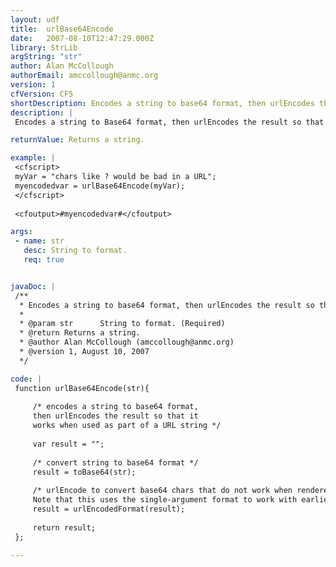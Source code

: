 ```yaml
---
layout: udf
title:  urlBase64Encode
date:   2007-08-10T12:47:29.000Z
library: StrLib
argString: "str"
author: Alan McCollough
authorEmail: amccollough@anmc.org
version: 1
cfVersion: CF5
shortDescription: Encodes a string to base64 format, then urlEncodes the result so that it works when used as part of a URL string.
description: |
 Encodes a string to Base64 format, then urlEncodes the result so that it works when used as part of a URL string. The &quot;Base64 then urlEncode&quot; is necessary to convert any reserved chars such as &quot;+&quot; or &quot;=&quot;, which would cause problems if used in a URL string.

returnValue: Returns a string.

example: |
 <cfscript>
 myVar = "chars like ? would be bad in a URL";
 myencodedvar = urlBase64Encode(myVar);
 </cfscript>
 
 <cfoutput>#myencodedvar#</cfoutput>

args:
 - name: str
   desc: String to format.
   req: true


javaDoc: |
 /**
  * Encodes a string to base64 format, then urlEncodes the result so that it works when used as part of a URL string.
  * 
  * @param str      String to format. (Required)
  * @return Returns a string. 
  * @author Alan McCollough (amccollough@anmc.org) 
  * @version 1, August 10, 2007 
  */

code: |
 function urlBase64Encode(str){
     
     /* encodes a string to base64 format,
     then urlEncodes the result so that it
     works when used as part of a URL string */
     
     var result = "";
     
     /* convert string to base64 format */
     result = toBase64(str);
     
     /* urlEncode to convert base64 chars that do not work when rendered in a URL 
     Note that this uses the single-argument format to work with earlier versions of CF. */
     result = urlEncodedFormat(result);
     
     return result;
 };

---
```


